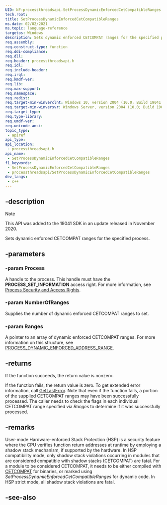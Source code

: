 ```yaml
---
UID: NF:processthreadsapi.SetProcessDynamicEnforcedCetCompatibleRanges
tech.root: 
title: SetProcessDynamicEnforcedCetCompatibleRanges
ms.date: 02/02/2021
ms.topic: language-reference
targetos: Windows
description: Sets dynamic enforced CETCOMPAT ranges for the specified process.
req.assembly: 
req.construct-type: function
req.ddi-compliance: 
req.dll: 
req.header: processthreadsapi.h
req.idl: 
req.include-header: 
req.irql: 
req.kmdf-ver: 
req.lib: 
req.max-support: 
req.namespace: 
req.redist: 
req.target-min-winverclnt: Windows 10, version 2004 (10.0; Build 19041.662)
req.target-min-winversvr: Windows Server, version 2004 (10.0; Build 19041.662)
req.target-type: 
req.type-library: 
req.umdf-ver: 
req.unicode-ansi: 
topic_type:
 - apiref
api_type:
api_location:
 - processthreadsapi.h
api_name:
 - SetProcessDynamicEnforcedCetCompatibleRanges
f1_keywords:
 - SetProcessDynamicEnforcedCetCompatibleRanges
 - processthreadsapi/SetProcessDynamicEnforcedCetCompatibleRanges
dev_langs:
 - c++
---
```


## -description

> [!NOTE]
> This API was added to the 19041 SDK in an update released in November 2020.

Sets dynamic enforced CETCOMPAT ranges for the specified process.

## -parameters

### -param Process

A handle to the process. This handle must have the <b>PROCESS_SET_INFORMATION</b> access right. 
For more information, see <a href="/windows/desktop/ProcThread/process-security-and-access-rights">Process Security and Access Rights</a>.

### -param NumberOfRanges

Supplies the number of dynamic enforced CETCOMPAT ranges to set.

### -param Ranges

A pointer to an array of dynamic enforced CETCOMPAT ranges. For more information on this structure, see <a href="/windows/win32/api/winnt/ns-winnt-process_dynamic_enforced_address_range">PROCESS_DYNAMIC_ENFORCED_ADDRESS_RANGE</a>.

## -returns

If the function succeeds, the return value is nonzero.

If the function fails, the return value is zero. To get extended error information, call 
<a href="/windows/desktop/api/errhandlingapi/nf-errhandlingapi-getlasterror">GetLastError</a>.
Note that even if the function fails, a portion of the supplied CETCOMPAT ranges may have been successfully processed.
The caller needs to check the flags in each individual CETCOMPAT range specified via <i>Ranges</i> to determine if it was successfully processed.

## -remarks

User-mode Hardware-enforced Stack Protection (HSP) is a security feature where the CPU verifies function return addresses at runtime by employing a shadow stack mechanism, if supported by the hardware.
In HSP compatibility mode, only shadow stack violations occurring in modules that are considered compatible with shadow stacks (CETCOMPAT) are fatal.
For a module to be considered CETCOMPAT, it needs to be either compiled with [CETCOMPAT](/cpp/build/reference/cetcompat) for binaries, or marked using <i>SetProcessDynamicEnforcedCetCompatibleRanges</i> for dynamic code.
In HSP strict mode, all shadow stack violations are fatal.

## -see-also

